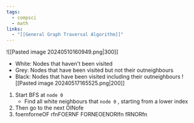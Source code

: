 ```yaml
---
tags:
  - compsci
  - math
links:
  - "[[General Graph Traversal Algorithm]]"
---
```

![[Pasted image 20240510160949.png|300]]
- White: Nodes that haven't been visited
- Grey: Nodes that have been visited but not their outneighbours
- Black: Nodes that have been visited including their outneighbours
![[Pasted image 20240517165525.png|200]]
1. Start BFS at `node 0`
	- Find all white neighbours that `node 0` , starting from a lower index
2. Then go to the next OINofe
3. foernforneOF
   rfnFOERNF
   FORNEOENORIfn
   fRNORfn